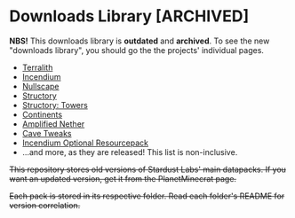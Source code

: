 # Downloads Library [ARCHIVED]

**NBS!** This downloads library is __outdated__ and __archived__. To see the new "downloads library", you should go the the projects' individual pages.
- [Terralith](https://www.github.com/Stardust-Labs-MC/Terralith/releases)
- [Incendium](https://www.github.com/Stardust-Labs-MC/Incendium/releases)
- [Nullscape](https://www.github.com/Stardust-Labs-MC/Nullscape/releases)
- [Structory](https://www.github.com/Stardust-Labs-MC/Structory/releases)
- [Structory: Towers](https://www.github.com/Stardust-Labs-MC/Structory-Towers/releases)
- [Continents](https://www.github.com/Stardust-Labs-MC/Continents/releases)
- [Amplified Nether](https://www.github.com/Stardust-Labs-MC/Amplified-Nether)
- [Cave Tweaks](https://www.github.com/Stardust-Labs-MC/Cave-Tweaks/releases)
- [Incendium Optional Resourcepack](https://www.github.com/Stardust-Labs-MC/Incendium-Optional-Resourcepack/releases)
- ...and more, as they are released! This list is non-inclusive.

~~This repository stores old versions of Stardust Labs' main datapacks. If you want an updated version, get it from the PlanetMinecrat page.~~

~~Each pack is stored in its respective folder. Read each folder's README for version correlation.~~
